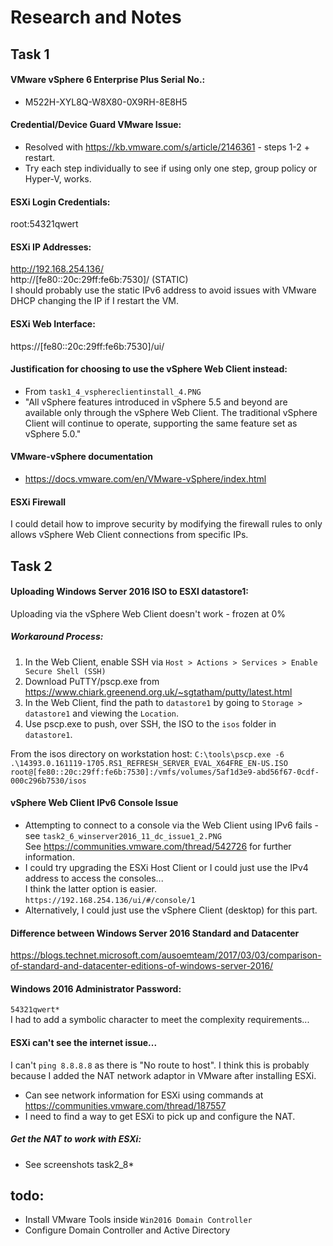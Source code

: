 # Research and Notes

## Task 1

#### VMware vSphere 6 Enterprise Plus Serial No.:
* M522H-XYL8Q-W8X80-0X9RH-8E8H5

#### Credential/Device Guard VMware Issue:
* Resolved with https://kb.vmware.com/s/article/2146361 - steps 1-2 + restart.
* Try each step individually to see if using only one step, group policy or Hyper-V, works.

#### ESXi Login Credentials:
root:54321qwert

#### ESXi IP Addresses:
http://192.168.254.136/  
http://[fe80::20c:29ff:fe6b:7530]/ (STATIC)  
I should probably use the static IPv6 address to avoid issues with VMware DHCP changing the IP if I restart the VM.

#### ESXi Web Interface:
https://[fe80::20c:29ff:fe6b:7530]/ui/

#### Justification for choosing to use the vSphere Web Client instead:
* From `task1_4_vsphereclientinstall_4.PNG`
* "All vSphere features introduced in vSphere 5.5 and beyond are available only through the vSphere Web Client. The traditional vSphere Client will continue to operate, supporting the same feature set as vSphere 5.0."

#### VMware-vSphere documentation
* https://docs.vmware.com/en/VMware-vSphere/index.html

#### ESXi Firewall
I could detail how to improve security by modifying the firewall rules to only allows vSphere Web Client connections from specific IPs.

## Task 2

#### Uploading Windows Server 2016 ISO to ESXI datastore1:
Uploading via the vSphere Web Client doesn't work - frozen at 0%
##### Workaround Process:
1. In the Web Client, enable SSH via `Host > Actions > Services > Enable Secure Shell (SSH)`
2. Download PuTTY/pscp.exe from https://www.chiark.greenend.org.uk/~sgtatham/putty/latest.html
3. In the Web Client, find the path to `datastore1` by going to `Storage > datastore1` and viewing the `Location`.
4. Use pscp.exe to push, over SSH, the ISO to the `isos` folder in `datastore1`.

From the isos directory on workstation host:
`C:\tools\pscp.exe -6 .\14393.0.161119-1705.RS1_REFRESH_SERVER_EVAL_X64FRE_EN-US.ISO root@[fe80::20c:29ff:fe6b:7530]:/vmfs/volumes/5af1d3e9-abd56f67-0cdf-000c296b7530/isos`

#### vSphere Web Client IPv6 Console Issue
* Attempting to connect to a console via the Web Client using IPv6 fails - see `task2_6_winserver2016_11_dc_issue1_2.PNG`  
See https://communities.vmware.com/thread/542726 for further information.  
* I could try upgrading the ESXi Host Client or I could just use the IPv4 address to access the consoles...  
I think the latter option is easier.  
`https://192.168.254.136/ui/#/console/1`
* Alternatively, I could just use the vSphere Client (desktop) for this part.

#### Difference between Windows Server 2016 Standard and Datacenter
https://blogs.technet.microsoft.com/ausoemteam/2017/03/03/comparison-of-standard-and-datacenter-editions-of-windows-server-2016/

#### Windows 2016 Administrator Password:
`54321qwert*`  
I had to add a symbolic character to meet the complexity requirements...

#### ESXi can't see the internet issue...
I can't `ping 8.8.8.8` as there is "No route to host". I think this is probably because I added the NAT network adaptor in VMware after installing ESXi.  
* Can see network information for ESXi using commands at https://communities.vmware.com/thread/187557
* I need to find a way to get ESXi to pick up and configure the NAT.

##### Get the NAT to work with ESXi:
* See screenshots task2_8*

## **todo:**
* Install VMware Tools inside `Win2016 Domain Controller`
* Configure Domain Controller and Active Directory
